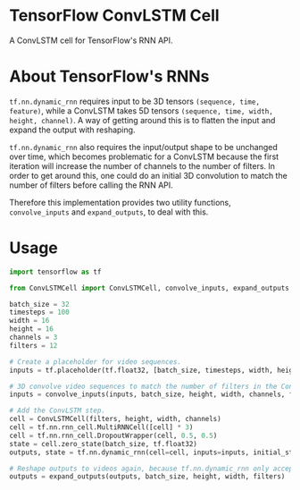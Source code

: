 # TensorFlow ConvLSTM Cell
A ConvLSTM cell for TensorFlow's RNN API. 

# About TensorFlow's RNNs
`tf.nn.dynamic_rnn` requires input to be 3D tensors `(sequence, time, feature)`, while a ConvLSTM takes 5D tensors `(sequence, time, width, height, channel)`. A way of getting around this is to flatten the input and expand the output with reshaping. 

`tf.nn.dynamic_rnn` also requires the input/output shape to be unchanged over time, which becomes problematic for a ConvLSTM because the first iteration will increase the number of channels to the number of filters. In order to get around this, one could do an initial 3D convolution to match the number of filters before calling the RNN API.

Therefore this implementation provides two utility functions, `convolve_inputs` and `expand_outputs`, to deal with this.

# Usage
```py
import tensorflow as tf

from ConvLSTMCell import ConvLSTMCell, convolve_inputs, expand_outputs

batch_size = 32
timesteps = 100
width = 16
height = 16
channels = 3
filters = 12

# Create a placeholder for video sequences.
inputs = tf.placeholder(tf.float32, [batch_size, timesteps, width, height, channels])

# 3D convolve video sequences to match the number of filters in the ConvLSTM.
inputs = convolve_inputs(inputs, batch_size, height, width, channels, filters)

# Add the ConvLSTM step.
cell = ConvLSTMCell(filters, height, width, channels)
cell = tf.nn.rnn_cell.MultiRNNCell([cell] * 3)
cell = tf.nn.rnn_cell.DropoutWrapper(cell, 0.5, 0.5)
state = cell.zero_state(batch_size, tf.float32)
outputs, state = tf.nn.dynamic_rnn(cell=cell, inputs=inputs, initial_state=state)

# Reshape outputs to videos again, because tf.nn.dynamic_rnn only accepts 3D input.
outputs = expand_outputs(outputs, batch_size, height, width, filters)
```
